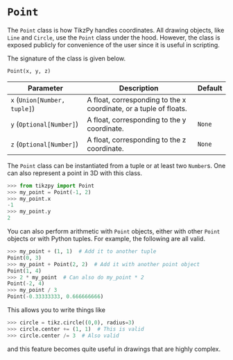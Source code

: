 # `Point`

The `Point` class is how TikzPy handles coordinates. All drawing objects, like `Line` and `Circle`, use the `Point` class under the hood.
However, the class is exposed publicly for convenience of the user since it is useful in scripting.

The signature of the class is given below.
```python
Point(x, y, z)
```

| Parameter            | Description                                                                                               | Default   |
| -------------------- | --------------------------------------------------------------------------------------------------------- | --------- |
| `x` (`Union[Number, tuple]`)      | A float, corresponding to the x coordinate, or a tuple of floats. |
| `y` (`Optional[Number]`)   | A float, corresponding to the y coordinate.                                                          | `None`
| `z` (`Optional[Number]`)      | A float, corresponding to the z coordinate.                                                 | `None`    |

The `Point` class can be instantiated from a tuple or at least two `Number`s. One can also represent a point in 3D with this class.

```python
>>> from tikzpy import Point
>>> my_point = Point(-1, 2)
>>> my_point.x
-1
>>> my_point.y
2
```
You can also perform arithmetic with `Point` objects, either with other `Point` objects or with Python tuples. For example, the following are all valid.
```python
>>> my_point + (1, 1)  # Add it to another tuple
Point(0, 3)
>>> my_point + Point(2, 2)  # Add it with another point object
Point(1, 4)
>>> 2 * my_point  # Can also do my_point * 2 
Point(-2, 4)
>>> my_point / 3 
Point(-0.33333333, 0.666666666)
```

This allows you to write things like
```python
>>> circle = tikz.circle((0,0), radius=3)
>>> circle.center += (1, 1)  # This is valid
>>> circle.center /= 3  # Also valid
```
and this feature becomes quite useful in drawings that are highly complex.
